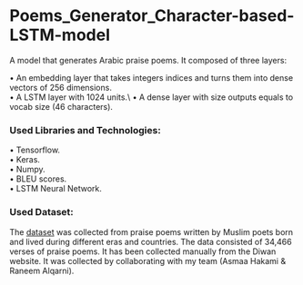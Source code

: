 # Poems_Generator_Character-based-LSTM-model
A model that generates Arabic praise poems. It composed of three layers:

•	An embedding layer that takes integers indices and turns them into dense vectors of 256 dimensions.\
•	A LSTM layer with 1024 units.\ 
•	A dense layer with size outputs equals to vocab size (46 characters). 

### Used Libraries and Technologies:
•	Tensorflow.\
•	Keras.\
•	Numpy.\
•	BLEU scores.\
•	LSTM Neural Network.

### Used Dataset:
The [dataset](https://bit.ly/PraisePoems) was collected from praise poems written by Muslim poets born and lived during different eras and countries. The data consisted of 34,466 verses of praise poems. It has been collected manually from the Diwan website. It was collected by collaborating with my team (Asmaa Hakami & Raneem Alqarni). 
